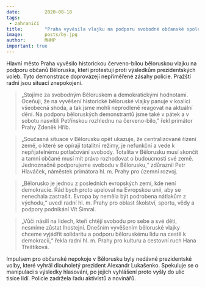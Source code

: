 ```yaml
---
date:         2020-08-18
tags:         
 - zahraničí
title:        "Praha vyvěsila vlajku na podporu svobodné občanské společnosti v Bělorusku"
image: 	      posts/by.jpg
author:       MHMP
important: true
---
```


Hlavní město Praha vyvěsilo historickou červeno-bílou běloruskou vlajku na podporu občanů Běloruska, kteří protestují proti výsledkům prezidentských voleb. Tyto demonstrace doprovázejí nepřiměřené zásahy policie. Pražští radní jsou situací znepokojeni.

> „Stojíme za svobodným Běloruskem a demokratickými hodnotami. Oceňuji, že na vyvěšení historické běloruské vlajky panuje v koalici všeobecná shoda, a tak jsme mohli neprodleně reagovat na aktuální dění. Na podporu běloruských demonstrantů jsme také v pátek a v sobotu nasvítili Petřínskou rozhlednu na červeno-bílo,” řekl primátor Prahy Zdeněk Hřib. 

> „Současná situace v Bělorusku opět ukazuje, že centralizované řízení země, o které se opírají totalitní režimy, je nefunkční a vede k nepřijatelnému potlačování svobody. Totalita v Bělorusku musí skončit a tamní občané musí mít právo rozhodovat o budoucnosti své země. Jednoznačně podporujeme svobodu v Bělorusku,“ zdůraznil Petr Hlaváček, náměstek primátora hl. m. Prahy pro územní rozvoj.

> „Bělorusko je jednou z posledních evropských zemí, kde není demokracie. Rád bych proto apeloval na Evropskou unii, aby se nenechala zastrašit. Evropa by neměla být podrobena nátlakům z východu,“ uvedl radní hl. m. Prahy pro oblast školství, sportu, vědy a podpory podnikání Vít Šimral.

> „Vůči násilí na lidech, kteří chtějí svobodu pro sebe a své děti, nesmíme zůstat lhostejní. Dnešním vyvěšením běloruské vlajky chceme vyjádřit solidaritu a podporu běloruskému lidu na cestě k demokracii,“ řekla radní hl. m. Prahy pro kulturu a cestovní ruch Hana Třeštíková.

Impulsem pro občanské nepokoje v Bělorusku byly nedávné prezidentské volby, které vyhrál dlouholetý prezident Alexandr Lukašenko. Spekuluje se o manipulaci s výsledky hlasování, po jejich vyhlášení proto vyšly do ulic tisíce lidí. Policie zadržela řadu aktivistů a novinářů.
